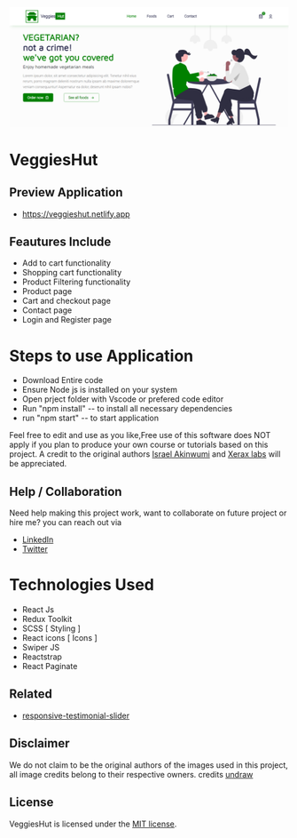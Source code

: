 ![Project Overview](Project-preview.png)

# VeggiesHut

## Preview Application

- https://veggieshut.netlify.app

## Feautures Include

- Add to cart functionality
- Shopping cart functionality
- Product Filtering functionality
- Product page
- Cart and checkout page
- Contact page
- Login and Register page

# Steps to use Application

- Download Entire code
- Ensure Node js is installed on your system
- Open prject folder with Vscode or prefered code editor
- Run "npm install" -- to install all necessary dependencies
- run "npm start" -- to start application

Feel free to edit and use as you like,Free use of this software does NOT apply if you plan to produce your own course or tutorials based on this project. A credit to the original authors [Israel Akinwumi](https://twitter.com/akinwumidi) and [Xerax labs](https://twitter.com/xeraxlabs) will be appreciated.

## Help / Collaboration

Need help making this project work, want to collaborate on future project or hire me? you can reach out via

- [LinkedIn](https://www.linkedin.com/in/akinwumidi)
- [Twitter](https://twitter.com/akinwumidi)

# Technologies Used

- React Js
- Redux Toolkit
- SCSS [ Styling ]
- React icons [ Icons ]
- Swiper JS
- Reactstrap
- React Paginate

## Related

- [responsive-testimonial-slider](https://github.com/Xeraxlabs/responsive-testimonial-slider.git)

## Disclaimer

We do not claim to be the original authors of the images used in this project, all image credits belong to their respective owners. credits [undraw](https://undraw.co/)

## License

VeggiesHut is licensed under the [MIT license](http://opensource.org/licenses/MIT).
